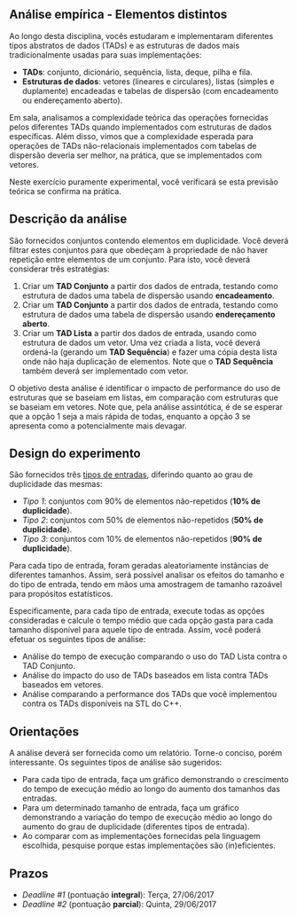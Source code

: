 ## Análise empírica - Elementos distintos

Ao longo desta disciplina, vocês estudaram e implementaram diferentes tipos abstratos de dados (TADs) e as estruturas de dados mais tradicionalmente usadas para suas implementações: 
* **TADs**: conjunto, dicionário, sequência, lista, deque, pilha e fila.
* **Estruturas de dados**: vetores (lineares e circulares), listas (simples e duplamente) encadeadas e tabelas de dispersão (com encadeamento ou endereçamento aberto).

Em sala, analisamos a complexidade teórica das operações fornecidas pelos diferentes TADs quando implementados com estruturas de dados específicas. Além disso, vimos que a complexidade esperada para operações de TADs não-relacionais implementados com tabelas de dispersão deveria ser melhor, na prática, que se implementados com vetores. 

Neste exercício puramente experimental, você verificará se esta previsão teórica se confirma na prática.

## Descrição da análise

São fornecidos conjuntos contendo elementos em duplicidade. Você deverá filtrar estes conjuntos para que obedeçam à propriedade de não haver repetição entre elementos de um conjunto. Para isto, você deverá considerar três estratégias:

1. Criar um **TAD Conjunto** a partir dos dados de entrada, testando como estrutura de dados uma tabela de dispersão usando **encadeamento**.
1. Criar um **TAD Conjunto** a partir dos dados de entrada, testando como estrutura de dados uma tabela de dispersão usando **endereçamento aberto**.
3. Criar um **TAD Lista** a partir dos dados de entrada, usando como estrutura de dados um vetor. Uma vez criada a lista, você deverá ordená-la (gerando um **TAD Sequência**) e fazer uma cópia desta lista onde não haja duplicação de elementos. Note que o **TAD Sequência** também deverá ser implementado com vetor.

O objetivo desta análise é identificar o impacto de performance do uso de estruturas que se baseiam em listas, em comparação com estruturas que se baseiam em vetores. Note que, pela análise assintótica, é de se esperar que a opção 1 seja a mais rápida de todas, enquanto a opção 3 se apresenta como a potencialmente mais devagar.

## Design do experimento

São fornecidos três [tipos de entradas](instancias.tar.gz), diferindo quanto ao grau de duplicidade das mesmas:

* *Tipo 1*: conjuntos com 90% de elementos não-repetidos (**10% de duplicidade**).
* *Tipo 2*: conjuntos com 50% de elementos não-repetidos (**50% de duplicidade**).
* *Tipo 3*: conjuntos com 10% de elementos não-repetidos (**90% de duplicidade**).

Para cada tipo de entrada, foram geradas aleatoriamente instâncias de diferentes tamanhos. Assim, será possível analisar os efeitos do tamanho e do tipo de entrada, tendo em mãos uma amostragem de tamanho razoável para propósitos estatísticos.

Especificamente, para cada tipo de entrada, execute todas as opções consideradas e calcule o tempo médio que cada opção gasta para cada tamanho disponível para aquele tipo de entrada. Assim, você poderá efetuar os seguintes tipos de análise:

* Análise do tempo de execução comparando o uso do TAD Lista contra o TAD Conjunto.
* Análise do impacto do uso de TADs baseados em lista contra TADs baseados em vetores.
* Análise comparando a performance dos TADs que você implementou contra os TADs disponíveis na STL do C++.

## Orientações

A análise deverá ser fornecida como um relatório. Torne-o conciso, porém interessante. Os seguintes tipos de análise são sugeridos:

* Para cada tipo de entrada, faça um gráfico demonstrando o crescimento do tempo de execução médio ao longo do aumento dos tamanhos das entradas.
* Para um determinado tamanho de entrada, faça um gráfico demonstrando a variação do tempo de execução médio ao longo do aumento do grau de duplicidade (diferentes tipos de entrada).
* Ao comparar com as implementações fornecidas pela linguagem escolhida, pesquise porque estas implementações são (in)eficientes.

## Prazos

* *Deadline #1* (pontuação **integral**): Terça, 27/06/2017
* *Deadline #2* (pontuação **parcial**): Quinta, 29/06/2017

